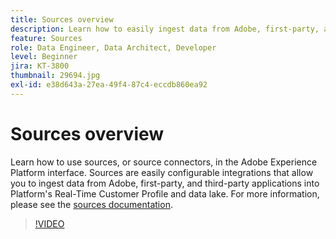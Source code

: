 ```yaml
---
title: Sources overview
description: Learn how to easily ingest data from Adobe, first-party, and third-party applications into Platform's Real-Time Customer Profile and data lake.
feature: Sources
role: Data Engineer, Data Architect, Developer
level: Beginner
jira: KT-3800
thumbnail: 29694.jpg
exl-id: e38d643a-27ea-49f4-87c4-eccdb860ea92
---
```

# Sources overview

Learn how to use sources, or source connectors, in the Adobe Experience Platform interface. Sources are easily configurable integrations that allow you to ingest data from Adobe, first-party, and third-party applications into Platform's Real-Time Customer Profile and data lake. For more information, please see the [sources documentation](https://experienceleague.adobe.com/docs/experience-platform/sources/home.html).

>[!VIDEO](https://video.tv.adobe.com/v/29694?learn=on&enablevpops)
